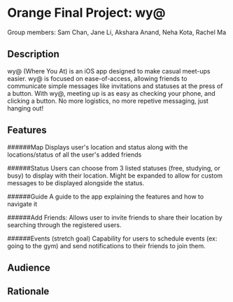 # Orange Final Project: wy@
Group members: Sam Chan, Jane Li, Akshara Anand, Neha Kota, Rachel Ma

## Description 
wy@ (Where You At) is an iOS app designed to make casual meet-ups easier. wy@ is focused on ease-of-access, allowing friends to communicate simple messages like invitations and statuses at the press of a button. With wy@, meeting up is as easy as checking your phone, and clicking a button. No more logistics, no more repetive messaging, just hanging out!
## Features 
######Map
    Displays user's location and status along with the locations/status of all the user's added friends

######Status
    Users can choose from 3 listed statuses (free, studying, or busy) to display with their location.
    Might be expanded to allow for custom messages to be displayed alongside the status.

######Guide
    A guide to the app explaining the features and how to navigate it

######Add Friends: 
    Allows user to invite friends to share their location by searching through the registered users. 

######Events (stretch goal)
    Capability for users to schedule events (ex: going to the gym) and send notifications to their
    friends to join them.
## Audience

## Rationale
